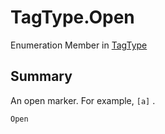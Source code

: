 # TagType.Open

Enumeration Member in [TagType](/docs/api/csharp/yarn.markup.tagtype.md)

## Summary


An open marker. For example,  `[a]` .


```csharp
Open
```

